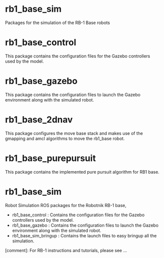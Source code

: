 # rb1_base_sim
Packages for the simulation of the RB-1 Base robots

# rb1_base_control
This package contains the configuration files for the Gazebo controllers used by the model.

# rb1_base_gazebo
This package contains the configuration files to launch the Gazebo environment along with the simulated robot.

# rb1_base_2dnav
 This package configures the move base stack and makes use of the gmapping and amcl algorithms to move the rb1_base robot.

# rb1_base_purepursuit
This package contains the implemented pure pursuit algorithm for RB1 base.


rb1_base_sim
============

Robot Simulation ROS packages for the Robotnik RB-1 base,
 - rb1_base_control : Contains the configuration files for the Gazebo controllers used by the model.
 - rb1_base_gazebo : Contains the configuration files to launch the Gazebo environment along with the simulated robot.
 - rb1_base_sim_bringup : Contains the launch files to easy bringup all the simulation.

[comment]: For RB-1 instructions and tutorials, please see ...

